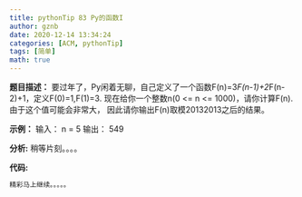 ```yaml
---
title: pythonTip 83 Py的函数I
author: gznb
date: 2020-12-14 13:34:24
categories: [ACM, pythonTip]
tags: [简单]
math: true
---
```


**题目描述：**
要过年了，Py闲着无聊，自己定义了一个函数F(n)=3*F(n-1)+2*F(n-2)+1，定义F(0)=1,F(1)=3.
现在给你一个整数n(0 <= n <= 1000)，请你计算F(n).由于这个值可能会非常大，
因此请你输出F(n)取模20132013之后的结果。


**示例：**
输入：
n = 5
输出：
549


**分析:**
稍等片刻。。。。

**代码:**
```python
精彩马上继续。。。。。
```

